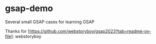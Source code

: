 # gsap-demo
Several small GSAP cases for learning GSAP

Thanks for [https://github.com/webstoryboy/gsap2023?tab=readme-ov-file]: webstoryboy
